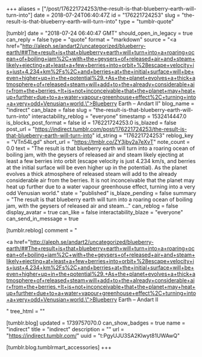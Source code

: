 +++
aliases = ["/post/176221724253/the-result-is-that-blueberry-earth-will-turn-into"]
date = 2018-07-24T06:40:47Z
id = "176221724253"
slug = "the-result-is-that-blueberry-earth-will-turn-into"
type = "tumblr-quote"

[tumblr]
date = "2018-07-24 06:40:47 GMT"
should_open_in_legacy = true
can_reply = false
type = "quote"
format = "markdown"
source = "<a href=\"http://aleph.se/andart2/uncategorized/blueberry-earth/##The+result+is+that+blueberry+earth+will+turn+into+a+roaring+ocean+of+boiling+jam%2C+with+the+geysers+of+released+air+and+steam+likely+ejecting+at+least+a+few+berries+into+orbit+%28escape+velocity+is+just+4.234+km%2Fs%2C+and+berries+at+the+initial+surface+will+be+even+higher+up+in+the+potential%29.+As+the+planet+evolves+a+thick+atmosphere+of+released+steam+will+add+to+the+already+considerable+air+from+the+berries.+It+is+not+inconceivable+that+the+planet+may+heat+up+further+due+to+a+water+vapour+greenhouse+effect%2C+turning+into+a+very+odd+Venusian+world.\">Blueberry Earth – Andart II</a>"
blog_name = "indirect"
can_blaze = false
slug = "the-result-is-that-blueberry-earth-will-turn-into"
interactability_reblog = "everyone"
timestamp = 1532414447.0
is_blocks_post_format = false
id = 176221724253.0
is_blazed = false
post_url = "https://indirect.tumblr.com/post/176221724253/the-result-is-that-blueberry-earth-will-turn-into"
id_string = "176221724253"
reblog_key = "VTn54Lgd"
short_url = "https://tmblr.co/ZY3jby2a7eXvT"
note_count = 0.0
text = "The result is that blueberry earth will turn into a roaring ocean of boiling jam, with the geysers of released air and steam likely ejecting at least a few berries into orbit (escape velocity is just 4.234 km/s, and berries at the initial surface will be even higher up in the potential). As the planet evolves a thick atmosphere of released steam will add to the already considerable air from the berries. It is not inconceivable that the planet may heat up further due to a water vapour greenhouse effect, turning into a very odd Venusian world."
state = "published"
is_blaze_pending = false
summary = "The result is that blueberry earth will turn into a roaring ocean of boiling jam, with the geysers of released air and steam..."
can_reblog = false
display_avatar = true
can_like = false
interactability_blaze = "everyone"
can_send_in_message = true

[tumblr.reblog]
comment = "<p><a href=\"http://aleph.se/andart2/uncategorized/blueberry-earth/##The+result+is+that+blueberry+earth+will+turn+into+a+roaring+ocean+of+boiling+jam%2C+with+the+geysers+of+released+air+and+steam+likely+ejecting+at+least+a+few+berries+into+orbit+%28escape+velocity+is+just+4.234+km%2Fs%2C+and+berries+at+the+initial+surface+will+be+even+higher+up+in+the+potential%29.+As+the+planet+evolves+a+thick+atmosphere+of+released+steam+will+add+to+the+already+considerable+air+from+the+berries.+It+is+not+inconceivable+that+the+planet+may+heat+up+further+due+to+a+water+vapour+greenhouse+effect%2C+turning+into+a+very+odd+Venusian+world.\">Blueberry Earth – Andart II</a></p>"
tree_html = ""

[tumblr.blog]
updated = 1739757070.0
can_show_badges = true
name = "indirect"
title = "indirect"
description = ""
url = "https://indirect.tumblr.com/"
uuid = "t:PgyUJU3SA2Klwyt81UWAwQ"

[tumblr.blog.tumblrmart_accessories]
+++

